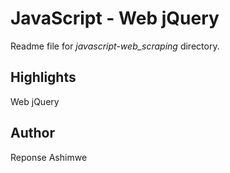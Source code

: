 # JavaScript - Web jQuery

Readme file for _javascript-web_scraping_ directory.

## Highlights

Web jQuery

## Author

Reponse Ashimwe
